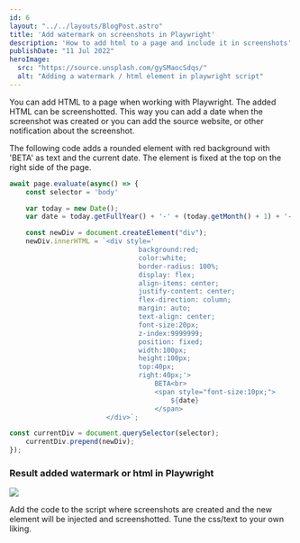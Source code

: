 ```yaml
---
id: 6
layout: "../../layouts/BlogPost.astro"
title: 'Add watermark on screenshots in Playwright'
description: 'How to add html to a page and include it in screenshots'
publishDate: "11 Jul 2022"
heroImage:
  src: "https://source.unsplash.com/gySMaocSdqs/"
  alt: "Adding a watermark / html element in playwright script"
---
```


You can add HTML to a page when working with Playwright. The added HTML can be screenshotted. This way you can add a date when the screenshot was created or you can add the source website, or other notification about the screenshot. 


The following code adds a rounded element with red background with 'BETA' as text and the current date. The element is fixed at the top on the right side of the page. 


```js
await page.evaluate(async() => {
    const selector = 'body'

    var today = new Date();
    var date = today.getFullYear() + '-' + (today.getMonth() + 1) + '-' + today.getDate();

    const newDiv = document.createElement("div");
    newDiv.innerHTML = `<div style='
                                background:red;
                                color:white;
                                border-radius: 100%; 
                                display: flex;
                                align-items: center;
                                justify-content: center;
                                flex-direction: column;
                                margin: auto; 
                                text-align: center; 
                                font-size:20px;  
                                z-index:9999999; 
                                position: fixed; 
                                width:100px; 
                                height:100px; 
                                top:40px; 
                                right:40px;'>
                                    BETA<br> 
                                    <span style="font-size:10px;">
                                        ${date}
                                    </span>
                        </div>`;

const currentDiv = document.querySelector(selector);
    currentDiv.prepend(newDiv);
});
```


### Result added watermark or html in Playwright
<img src="/assets/add-watermark-html-to-playwright.jpg">

 
Add the code to the script where screenshots are created and the new element will be injected and screenshotted. Tune the css/text to your own liking.


